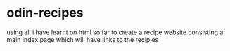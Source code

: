 # odin-recipes
using all i have learnt on html so far to create a recipe website consisting a main index page which will have links to the recipies